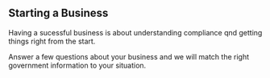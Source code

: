 ## Starting a Business

Having a sucessful business is about understanding compliance qnd getting things right from the start.

Answer a few questions about your business and we will match the right government information to your situation.

